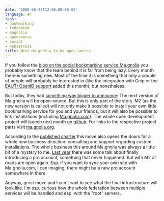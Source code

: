 ```yaml
---
date: '2008-08-22T12:00:00-00:00'
language: en
tags:
- bookmarking
- federated
- magnolia
- opensource
- social
- webservice
title: Next Ma.gnolia to be open-source
---
```



<img src="/media/2008/magnolia.png" alt="" class="left" />If you follow the [blog on the social bookmarking service Ma.gnolia](http://ma.gnolia.com/blog/) you probably know that the team behind it is far from being lazy. Every month there is something new. Most of the time it is something that only a couple of people will probably be interested in (like the integration with Gnip or the [EAUT+OpenID support](http://ma.gnolia.com/blog/2008/08/05/an-email-address-is-a-person-too) added this month), but nonetheless. 

But today, they had [something way bigger to announce](http://ma.gnolia.com/blog/2008/08/22/the-open-road-ahead): The next version of Ma.gnolia will be open-source. But this is only part of the story. M2 (as the new version is called) will not only make it possible to install your own little bookmarking service for you and your friends, but it will also be possible to link installations (including [Ma.gnolia.com](http://ma.gnolia.com)). The whole open development project will launch next month on [github](http://github.com/magnolia/magnolia/tree). For links to the respective project parts visit [ma.gnolia.org](http://ma.gnolia.org/).

According to the [published charter](http://ma.gnolia.org/docs/M2_Charter.pdf) this move also opens the doors for a whole new business direction: consulting and support regarding custom installations. The whole business this around Ma.gnolia was always a little bit of a mystery to me. [Last year](http://zerokspot.com/weblog/e/917/) there was some talk about finally introducing a pro account, something that never happened. But with M2 all roads are open again. Esp. if you want to sync your own site with Ma.gnolia.com, I can imaging, there might be a new pro account somewhere in there.

Anyway, great move and I can't wait to see what the final infrastructure will look like. I'm esp. curious how the whole federation between multiple services will be handled and esp. with the "root" servers.
